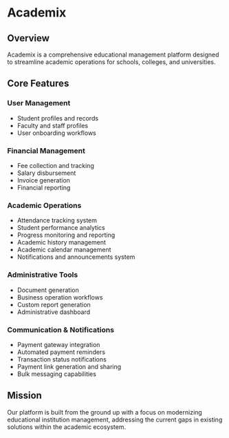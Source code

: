 # Academix

## Overview

Academix is a comprehensive educational management platform designed to streamline academic operations for schools, colleges, and universities.

## Core Features

### User Management
- Student profiles and records
- Faculty and staff profiles
- User onboarding workflows

### Financial Management
- Fee collection and tracking
- Salary disbursement
- Invoice generation
- Financial reporting

### Academic Operations
- Attendance tracking system
- Student performance analytics
- Progress monitoring and reporting
- Academic history management
- Academic calendar management
- Notifications and announcements system

### Administrative Tools
- Document generation 
- Business operation workflows
- Custom report generation
- Administrative dashboard

### Communication & Notifications
- Payment gateway integration
- Automated payment reminders
- Transaction status notifications
- Payment link generation and sharing
- Bulk messaging capabilities

## Mission

Our platform is built from the ground up with a focus on modernizing educational institution management, addressing the current gaps in existing solutions within the academic ecosystem.


